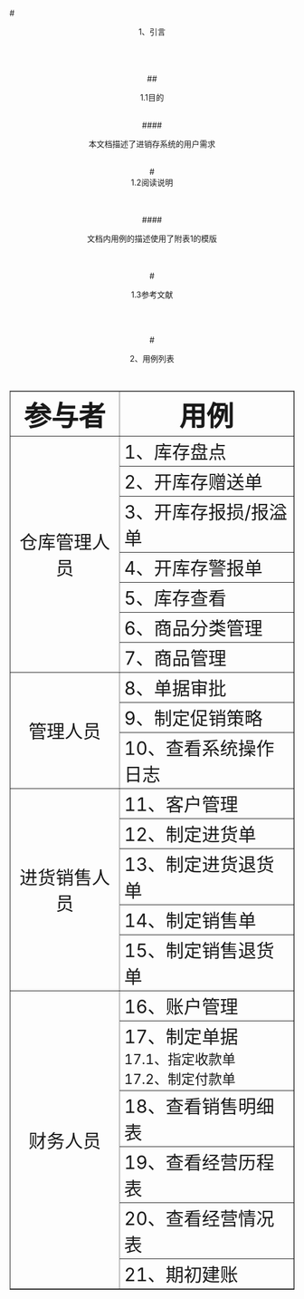 #<center>1、引言

<br><br><br>
##<center>1.1目的</center>
<br>

####<center>本文档描述了进销存系统的用户需求</center>

<br>
#<center>1.2阅读说明</center>

<br><br>
####<center>文档内用例的描述使用了附表1的模版</center>
   
<br><br> 
#<center>1.3参考文献</center>

<br>   <br> 

#<center>2、用例列表</center>
<center>
<br>
<table border="1">
<tr>
    <th width="300"><font size="10"><center>参与者</center></font></th>
    <th width="500"><font size="10"><center>用例</center></font></th>
</tr>
<tr>
    <td rowspan ="7"><font size ="6"><center>仓库管理人员</center></font></td>
    <td><font size = "6">1、库存盘点</font></td>
</tr>
<tr>
    <td><font size="6">2、开库存赠送单</font></td>
</tr>
<tr>
    <td><font size="6">3、开库存报损/报溢单</font></td>
</tr>
<tr>
    <td><font size="6">4、开库存警报单</font></td>
</tr>
<tr>
    <td><font size="6">5、库存查看</font></td>
</tr>
<tr>
    <td><font size="6">6、商品分类管理</font></td>
</tr>
<tr>
    <td><font size="6">7、商品管理</font></td>
</tr>
<tr>
    <td rowspan ="3"><font size ="6"><center>管理人员</center></font></td>
    <td><font size = "6">8、单据审批</font></td>
</tr>
<tr>
    <td><font size="6">9、制定促销策略</font></td>
</tr>
<tr>
    <td><font size="6">10、查看系统操作日志</font></td>
</tr>
<tr>
    <td rowspan ="5"><font size ="6"><center>进货销售人员</center></font></td>
    <td><font size = "6">11、客户管理</font></td>
</tr>
<tr>
    <td><font size="6">12、制定进货单</font></td>
</tr>
<tr>
    <td><font size="6">13、制定进货退货单</font></td>
</tr>
<tr>
    <td><font size="6">14、制定销售单</font></td>
</tr>
<tr>
    <td><font size="6">15、制定销售退货单</font></td>
</tr>
<tr>
    <td rowspan ="6"><font size ="6"><center>财务人员</center></font></td>
    <td><font size = "6">16、账户管理</font></td>
</tr>
<tr>
    <td rowspan=><font size="6">17、制定单据</font><br><font size="5">
    17.1、指定收款单<br>17.2、制定付款单</font></td>
</tr>

<tr>
    <td><font size="6">18、查看销售明细表</font></td>
</tr>
<tr>
    <td><font size="6">19、查看经营历程表</font></td>
</tr>
<tr>
    <td><font size="6">20、查看经营情况表</font></td>
</tr>
<tr>
    <td><font size ="6">21、期初建账</font></td>
</tr>
</table>
</center>